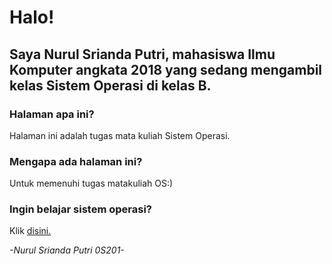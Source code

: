 # Halo!

## Saya Nurul Srianda Putri, mahasiswa Ilmu Komputer angkata 2018 yang sedang mengambil kelas Sistem Operasi di kelas B.

### Halaman apa ini?
Halaman ini adalah tugas mata kuliah Sistem Operasi.

### Mengapa ada halaman ini?
Untuk memenuhi tugas matakuliah OS:)

### Ingin belajar sistem operasi? 
Klik [disini.](URLs/)

*-Nurul Srianda Putri 0S201-*